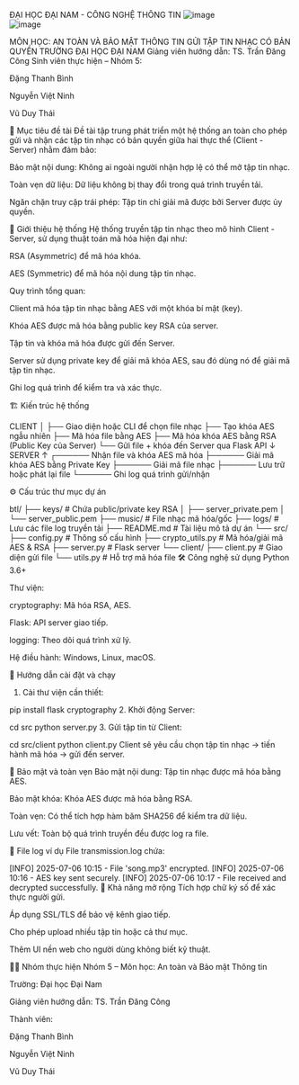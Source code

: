 ĐẠI HỌC ĐẠI NAM - CÔNG NGHỆ THÔNG TIN
![image](https://github.com/user-attachments/assets/adef89a2-6926-4ade-8b86-eb829227cf95)   
![image](https://github.com/user-attachments/assets/c52d9805-663b-4cdc-8024-0d312a35667f)

MÔN HỌC: AN TOÀN VÀ BẢO MẬT THÔNG TIN
GỬI TẬP TIN NHẠC CÓ BẢN QUYỀN
TRƯỜNG ĐẠI HỌC ĐẠI NAM
Giảng viên hướng dẫn: TS. Trần Đăng Công
Sinh viên thực hiện – Nhóm 5:

Đặng Thanh Bình

Nguyễn Việt Ninh

Vũ Duy Thái

🎯 Mục tiêu đề tài
Đề tài tập trung phát triển một hệ thống an toàn cho phép gửi và nhận các tập tin nhạc có bản quyền giữa hai thực thể (Client - Server) nhằm đảm bảo:

Bảo mật nội dung: Không ai ngoài người nhận hợp lệ có thể mở tập tin nhạc.

Toàn vẹn dữ liệu: Dữ liệu không bị thay đổi trong quá trình truyền tải.

Ngăn chặn truy cập trái phép: Tập tin chỉ giải mã được bởi Server được ủy quyền.

📌 Giới thiệu hệ thống
Hệ thống truyền tập tin nhạc theo mô hình Client - Server, sử dụng thuật toán mã hóa hiện đại như:

RSA (Asymmetric) để mã hóa khóa.

AES (Symmetric) để mã hóa nội dung tập tin nhạc.

Quy trình tổng quan:

Client mã hóa tập tin nhạc bằng AES với một khóa bí mật (key).

Khóa AES được mã hóa bằng public key RSA của server.

Tập tin và khóa mã hóa được gửi đến Server.

Server sử dụng private key để giải mã khóa AES, sau đó dùng nó để giải mã tập tin nhạc.

Ghi log quá trình để kiểm tra và xác thực.

🏗️ Kiến trúc hệ thống

CLIENT
│
├── Giao diện hoặc CLI để chọn file nhạc
├── Tạo khóa AES ngẫu nhiên
├── Mã hóa file bằng AES
├── Mã hóa khóa AES bằng RSA (Public Key của Server)
└── Gửi file + khóa đến Server qua Flask API
        ↓
      SERVER
        ↑
┌────── Nhận file và khóa AES mã hóa
├────── Giải mã khóa AES bằng Private Key
├────── Giải mã file nhạc
├────── Lưu trữ hoặc phát lại file
└────── Ghi log quá trình gửi/nhận

⚙️ Cấu trúc thư mục dự án

btl/
├── keys/                            # Chứa public/private key RSA
│   ├── server_private.pem
│   └── server_public.pem
├── music/                           # File nhạc mã hóa/gốc
├── logs/                            # Lưu các file log truyền tải
├── README.md                        # Tài liệu mô tả dự án
└── src/
    ├── config.py                    # Thông số cấu hình
    ├── crypto_utils.py              # Mã hóa/giải mã AES & RSA
    ├── server.py                    # Flask server
    └── client/
        ├── client.py                # Giao diện gửi file
        └── utils.py                 # Hỗ trợ mã hóa file
🛠️ Công nghệ sử dụng
Python 3.6+

Thư viện:

cryptography: Mã hóa RSA, AES.

Flask: API server giao tiếp.

logging: Theo dõi quá trình xử lý.

Hệ điều hành: Windows, Linux, macOS.

🚀 Hướng dẫn cài đặt và chạy
1. Cài thư viện cần thiết:

pip install flask cryptography
2. Khởi động Server:

cd src
python server.py
3. Gửi tập tin từ Client:

cd src/client
python client.py
Client sẽ yêu cầu chọn tập tin nhạc → tiến hành mã hóa → gửi đến server.

🔐 Bảo mật và toàn vẹn
Bảo mật nội dung: Tập tin nhạc được mã hóa bằng AES.

Bảo mật khóa: Khóa AES được mã hóa bằng RSA.

Toàn vẹn: Có thể tích hợp hàm băm SHA256 để kiểm tra dữ liệu.

Lưu vết: Toàn bộ quá trình truyền đều được log ra file.

📁 File log ví dụ
File transmission.log chứa:

[INFO] 2025-07-06 10:15 - File 'song.mp3' encrypted.
[INFO] 2025-07-06 10:16 - AES key sent securely.
[INFO] 2025-07-06 10:17 - File received and decrypted successfully.
🔄 Khả năng mở rộng
Tích hợp chữ ký số để xác thực người gửi.

Áp dụng SSL/TLS để bảo vệ kênh giao tiếp.

Cho phép upload nhiều tập tin hoặc cả thư mục.

Thêm UI nền web cho người dùng không biết kỹ thuật.

👨‍💻 Nhóm thực hiện
Nhóm 5 – Môn học: An toàn và Bảo mật Thông tin

Trường: Đại học Đại Nam

Giảng viên hướng dẫn: TS. Trần Đăng Công

Thành viên:

Đặng Thanh Bình

Nguyễn Việt Ninh

Vũ Duy Thái
